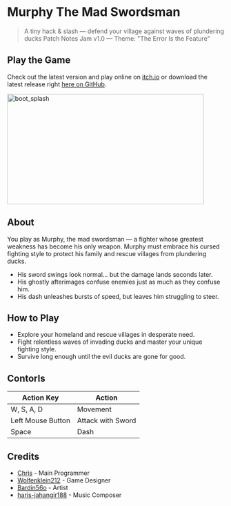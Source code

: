# Murphy The Mad Swordsman

> A tiny hack & slash — defend your village against waves of plundering ducks
> Patch Notes Jam v1.0 — Theme: "The Error Is the Feature" 


## Play the Game

Check out the latest version and play online on [itch.io](https://chris-gw.itch.io/patch-notes-v10-jam-game) or download the latest release right [here on GitHub](https://github.com/Chris-GW/patch-notes-v1.0-jam/releases/latest).

<img width="456" height="256" alt="boot_splash" src="https://github.com/user-attachments/assets/cc79fead-3fc7-4695-8803-3e8e88be4368" />


## About

You play as Murphy, the mad swordsman — a fighter whose greatest weakness has become his only weapon. Murphy must embrace his cursed fighting style to protect his family and rescue villages from plundering ducks.

- His sword swings look normal… but the damage lands seconds later.
- His ghostly afterimages confuse enemies just as much as they confuse him.
- His dash unleashes bursts of speed, but leaves him struggling to steer.


## How to Play

- Explore your homeland and rescue villages in desperate need.
- Fight relentless waves of invading ducks and master your unique fighting style.
- Survive long enough until the evil ducks are gone for good.


## Contorls

| Action Key        | Action            |
|-------------------|-------------------|
| W, S, A, D        | Movement          |
| Left Mouse Button | Attack with Sword |
| Space             | Dash              |


## Credits

- [Chris](https://chris-gw.itch.io/) - Main Programmer
- [Wolfenklein212](https://wolfenklein212.itch.io/) - Game Designer
- [Bardin56o](https://bardin56o.itch.io/) - Artist
- [haris-jahangir188](https://haris-jahangir188.itch.io/) - Music Composer
